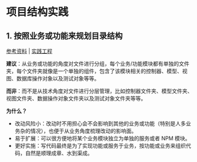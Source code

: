 # 项目结构实践<!-- omit in toc -->

## 1. 按照业务或功能来规划目录结构

[参考资料](https://github.com/goldbergyoni/nodebestpractices#-11-structure-your-solution-by-components) | [实践工程](https://github.com/fooins/insbiz)

**建议**：从业务或功能的角度对文件进行分组，每个业务/功能模块都有单独的文件夹，每个文件夹就像是一个单独的组件，包含了该模块相关的控制器、模型、视图、数据库操作对象以及测试对象等等。

**而非**：而不是从技术角度对文件进行分层管理，比如控制器文件夹、模型文件夹、视图文件夹、数据操作对象文件夹以及测试对象文件夹等等。

**为什么？**

- 改动风险小：改动时不用担心会不会影响到其他的业务或功能（特别是人多业务杂的情况），也便于从业务角度梳理改动的影响面。
- 易于扩展：可以很方便地将某个业务模块独立为单独的服务或者 NPM 模块。
- 更好实施：写代码最终是为了实现功能或服务于业务，按功能或业务来组织代码，自然是顺理成章、水到渠成。
